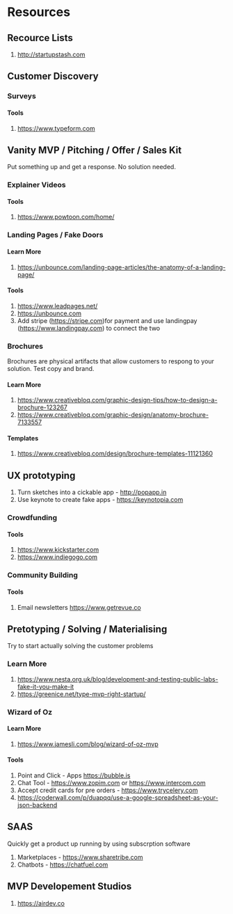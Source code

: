 # Resources
## Recource Lists
1. http://startupstash.com

## Customer Discovery
### Surveys
#### Tools
1. https://www.typeform.com

## Vanity MVP / Pitching / Offer / Sales Kit
Put something up and get a response. No solution needed.
### Explainer Videos
#### Tools
1. https://www.powtoon.com/home/

### Landing Pages / Fake Doors
#### Learn More
1. https://unbounce.com/landing-page-articles/the-anatomy-of-a-landing-page/
#### Tools
1. https://www.leadpages.net/
1. https://unbounce.com
1. Add stripe (https://stripe.com)for payment and use landingpay (https://www.landingpay.com) to connect the two 

### Brochures
Brochures are physical artifacts that allow customers to respong to your solution. Test copy and brand.
#### Learn More
1. https://www.creativebloq.com/graphic-design-tips/how-to-design-a-brochure-123267
1. https://www.creativebloq.com/graphic-design/anatomy-brochure-7133557
#### Templates
1. https://www.creativebloq.com/design/brochure-templates-11121360

## UX prototyping
1. Turn sketches into a cickable app - http://popapp.in
1. Use keynote to create fake apps - https://keynotopia.com

### Crowdfunding
#### Tools
1. https://www.kickstarter.com
1. https://www.indiegogo.com

### Community Building
#### Tools
1. Email newsletters https://www.getrevue.co

## Pretotyping / Solving / Materialising 
Try to start actually solving the customer problems
### Learn More
1. https://www.nesta.org.uk/blog/development-and-testing-public-labs-fake-it-you-make-it
1. https://greenice.net/type-mvp-right-startup/

### Wizard of Oz
#### Learn More
1. https://www.jamesli.com/blog/wizard-of-oz-mvp
#### Tools
1. Point and Click -  Apps https://bubble.is
1. Chat Tool - https://www.zopim.com or https://www.intercom.com
1. Accept credit cards for pre orders - https://www.trycelery.com
1. https://coderwall.com/p/duapqq/use-a-google-spreadsheet-as-your-json-backend

## SAAS
Quickly get a product up running by using subscrption software
1. Marketplaces - https://www.sharetribe.com
1. Chatbots - https://chatfuel.com

## MVP Developement Studios
1. https://airdev.co

